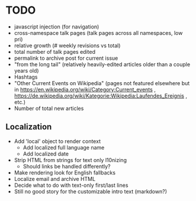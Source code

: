 # TODO

* javascript injection (for navigation)
* cross-namespace talk pages (talk pages across all namespaces, low pri)
* relative growth (# weekly revisions vs total)
* total number of talk pages edited
* permalink to archive post for current issue
* "from the long tail" (relatively heavily-edited articles older than a couple years old)
* Hashtags
* "Other Current Events on Wikipedia" (pages not featured elsewhere but in https://en.wikipedia.org/wiki/Category:Current_events , https://de.wikipedia.org/wiki/Kategorie:Wikipedia:Laufendes_Ereignis , etc.)
* Number of total new articles

## Localization

* Add 'local' object to render context
  * Add localized full language name
  * Add localized date
* Strip HTML from strings for text only l10nizing
  * Should links be handled differently?
* Make rendering look for English fallbacks
* Localize email and archive HTML
* Decide what to do with text-only first/last lines
* Still no good story for the customizable intro text (markdown?)

